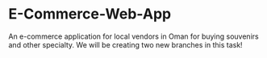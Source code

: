# E-Commerce-Web-App
An e-commerce application for local vendors in Oman for buying souvenirs and other specialty.
We will be creating two new branches in this task!
